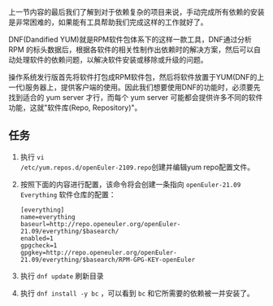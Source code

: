 上一节内容的最后我们了解到对于依赖复杂的项目来说，手动完成所有依赖的安装是非常困难的，如果能有工具帮助我们完成这样的工作就好了。

DNF(Dandified YUM)就是RPM软件包体系下的这样一款工具，DNF通过分析 RPM 的标头数据后，根据各软件的相关性制作出依赖时的解决方案，然后可以自动处理软件的依赖问题，以解决软件安装或移除或升级的问题。

操作系统发行版首先将软件打包成RPM软件包，然后将软件放置于YUM(DNF的上一代)服务器上，提供客户端的使用。因此我们想要使用DNF的功能时，必须要先找到适合的 yum server 才行，而每个 yum server 可能都会提供许多不同的软件功能，这就"软件库(Repo, Repository)"。


## 任务

1. 执行 <code exec="vi /etc/yum.repos.d/openEuler-2109.repo">vi /etc/yum.repos.d/openEuler-2109.repo</code>创建并编辑yum repo配置文件。

2. 按照下面的内容进行配置，该命令将会创建一条指向 `openEuler-21.09 Everything` 软件仓库的配置：

    ```
    [everything]
    name=everything
    baseurl=http://repo.openeuler.org/openEuler-21.09/everything/$basearch/
    enabled=1
    gpgcheck=1
    gpgkey=http://repo.openeuler.org/openEuler-21.09/everything/$basearch/RPM-GPG-KEY-openEuler

    ```

3. 执行 <code exec="dnf update">dnf update</code> 刷新目录

4. 执行 <code exec="dnf install -y bc">dnf install -y bc</code> ，可以看到 `bc` 和它所需要的依赖被一并安装了。